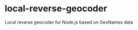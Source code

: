 local-reverse-geocoder
======================

Local reverse geocoder for Node.js based on GeoNames data
